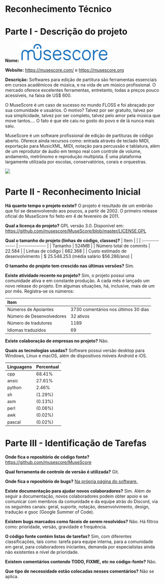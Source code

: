 
# Reconhecimento Técnico

# Parte I - Descrição do projeto

**Nome:** ![](https://github.com/musescore/MuseScore/blob/master/assets/musescore_logo_full.png)

**Website:** https://musescore.com/ e https://musescore.org

**Descrição:**
Softwares para edição de partitura são ferramentas essenciais em cursos acadêmicos de música, e na vida de um músico profissional. O mercado oferece excelentes ferramentas, entretanto, todas a preços pouco acessíveis, na faixa de US$ 600. 

O MuseScore é um caso de sucesso no mundo FLOSS e foi abraçado por sua comunidade e usuários. O motivo? Talvez por ser gratuito, talvez por sua simplicidade, talvez por ser completo, talvez pelo amor pela música que move tantos.... O fato é que ele caiu no gosto do povo e de lá nunca mais saiu. 

MuseScore é um software profissional de edição de partituras de código aberto. Oferece ainda recursos como: entrada através de teclado MIDI, exportação para MusicXML, MIDI, notação para percussão e tablatura, além de um reprodutor de áudio em tempo real com controle de volume, andamento, metrônomo e reprodução multipista. É uma plataforma largamente utilizada por escolas, conservatórios, corais e orquestras.

![](https://musescore.org/themes/musescore_theme/images/frontpage/landing_book_2x.webp)

# Parte II - Reconhecimento Inicial

**Há quanto tempo o projeto existe?**
O projeto é resultado de um embrião que foi se desenvolvendo aos poucos, a partir de 2002. O primeiro release oficial do MuseScore foi feito em 4 de fevereiro de 2011.

**Qual a licença do projeto?**
GPL versão 3.0.
Disponível em: https://github.com/musescore/MuseScore/blob/master/LICENSE.GPL


**Qual o tamanho do projeto (linhas de código, classes)?**
| Item  |  |
| :------------- | :------------- |
| Tamanho | 524MB |
| Número total de commits | 22.584 |
| Linhas de código | 682.368 |
| Custo estimado de desenvolvimento | $ 25.548.253 (média salário $56.286/ano) |


**O tamanho do projeto tem crescido nas últimas versões?**
Sim. 

**Existe atividade recente no projeto?**
Sim, o projeto possui uma comunidade ativa e em constante produção. A cada mês é lançado um novo release do projeto. Em algumas situações, há, inclusive, mais de um por mês.
Registra-se os números:

| Item  |  |
| :------------- | :------------- |
| Números de Apoiantes | 3730 comentários nos últimos 30 dias|
| Número de Desenvolvedores | 32 ativos|
| Número de tradutores  | 1189 |
| Idiomas traduzidos| 69 |


**Existe colaboração de empresas no projeto?**
Não.

**Quais as tecnologias usadas?**
Software possui versão desktop para Windows,  Linux e macOS, além de dispositivos móveis Android e iOS. 

| Linguagens | Percentual |
| :------------- | :------------- |
| cpp  |  68.41%|
| ansic | 27.61%|
| python | 2.46%| 
| sh | (1.29%)| 
| asm | (0.13%)|
| perl | (0.06%)|
| awk | (0.02%)|
| pascal| (0.02%)|


# Parte III - Identificação de Tarefas

**Onde fica o repositório de código fonte?**
https://github.com/musescore/MuseScore


**Qual ferramenta de controle de versão é utilizada?** 
Git.

**Onde fica o repositório de bugs?**
[Na própria página do software.](https://musescore.org/en/project/issues/musescore)

**Existe documentação para ajudar novos colaboradores?**
Sim. Além de seguir a documentação, novos colaboradores podem obter apoio e se comunicar com membros da comunidade e da equipe atrás do Discord, via os seguintes canais: geral, suporte, notação, desenvolvimento, design, tradução e gsoc (Google Summer of Code).

**Existem bugs marcados como fáceis de serem resolvidos?**
Não. Há filtros como: prioridade, versão, gravidade e frequência.

**O código fonte contém listas de tarefas?**
Sim, com diferentes classificações, tais como: tarefa para equipe interna, para a comunidade em geral, para colaboradores iniciantes, demanda por especialistas ainda não existentes e nível de prioridade.

**Existem comentários contendo TODO, FIXME, etc no código-fonte?**
Não.

**Que tipo de necessidade estão colocadas nesses comentários?**
Não se aplica.
 
